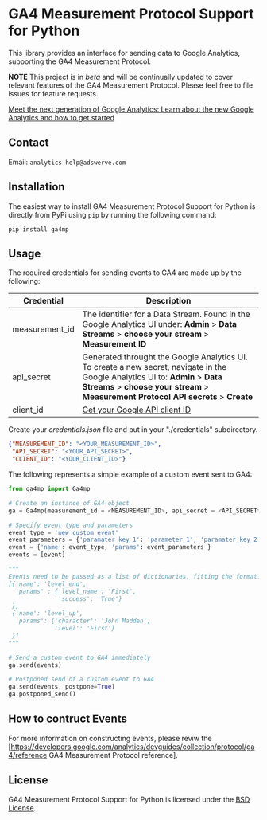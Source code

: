 # GA4 Measurement Protocol Support for Python

This library provides an interface for sending data to Google Analytics, supporting the GA4 Measurement Protocol.

**NOTE** This project is in *beta* and will be continually updated to cover relevant features of the GA4 Measurement Protocol. Please feel free to file issues for feature requests.

[Meet the next generation of Google Analytics: Learn about the new Google Analytics and how to get started](https://support.google.com/analytics/answer/10089681)

## Contact

Email: `analytics-help@adswerve.com`

## Installation

The easiest way to install GA4 Measurement Protocol Support for Python is directly from PyPi using `pip` by running the following command:

`pip install ga4mp`


## Usage

The required credentials for sending events to GA4 are made up by the following:

| Credential     | Description                                                                                                                                                                                               |
| -------------- | --------------------------------------------------------------------------------------------------------------------------------------------------------------------------------------------------------- |
| measurement_id | The identifier for a Data Stream. Found in the Google Analytics UI under:  **Admin** > **Data Streams** > **choose your stream** > **Measurement ID**                                                     |
| api_secret     | Generated throught the Google Analytics UI. To create a new secret, navigate in the Google Analytics UI to: **Admin** > **Data Streams** > **choose your stream** > **Measurement Protocol API secrets** > **Create** |
| client_id      | [Get your Google API client ID](https://developers.google.com/identity/one-tap/web/guides/get-google-api-clientid)                                                                                        |


Create your *credentials.json* file and put in your "./credentials" subdirectory.

``` json
{"MEASUREMENT_ID": "<YOUR_MEASUREMENT_ID>",
 "API_SECRET": "<YOUR_API_SECRET>",
 "CLIENT_ID": "<YOUR_CLIENT_ID>"}
```
The following represents a simple example of a custom event sent to GA4:
``` python
from ga4mp import Ga4mp

# Create an instance of GA4 object
ga = Ga4mp(measurement_id = <MEASUREMENT_ID>, api_secret = <API_SECRET>, client_id=<CLIENT_ID>)

# Specify event type and parameters
event_type = 'new_custom_event'
event_parameters = {'paramater_key_1': 'parameter_1', 'paramater_key_2': 'parameter_2'}
event = {'name': event_type, 'params': event_parameters }
events = [event]

"""
Events need to be passed as a list of dictionaries, fitting the format:
[{'name': 'level_end',
  'params' : {'level_name': 'First',
              'success': 'True'}
 },
 {'name': 'level_up',
  'params': {'character': 'John Madden',
             'level': 'First'}
 }]
"""

# Send a custom event to GA4 immediately
ga.send(events)

# Postponed send of a custom event to GA4
ga.send(events, postpone=True)
ga.postponed_send()
```

## How to contruct Events
For more information on constructing events, please reviw the [https://developers.google.com/analytics/devguides/collection/protocol/ga4/reference GA4 Measurement Protocol reference].

## License

GA4 Measurement Protocol Support for Python is licensed under the [BSD License](./LICENSE).

